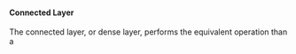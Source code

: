 #### Connected Layer

The connected layer, or dense layer, performs the equivalent operation than a 
